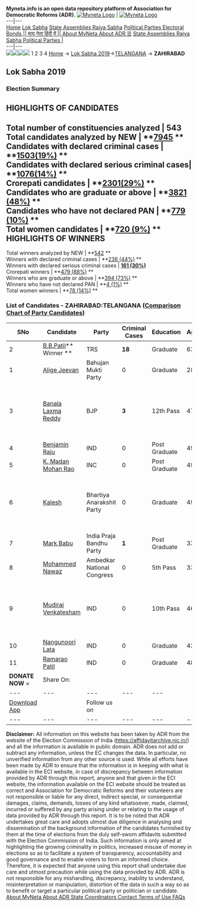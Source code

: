 **Myneta.info is an open data repository platform of Association for Democratic Reforms (ADR).**
[![Myneta Logo](https://www.myneta.info/lib/img/myneta-logo.png)](https://www.myneta.info/) | [![Myneta Logo](https://www.myneta.info/lib/img/adr-logo.png)](https://adrindia.org)  
---|---  
[Home](https://www.myneta.info/) [Lok Sabha](https://www.myneta.info/#ls "Lok Sabha") [ State Assemblies ](https://www.myneta.info/#sa "State Assemblies") [Rajya Sabha](https://www.myneta.info/#rs "Rajya Sabha") [Political Parties ](https://www.myneta.info/party "Political Parties") [ Electoral Bonds ](https://www.myneta.info/electoral_bonds "Electoral Bonds") [ || माय नेता हिंदी में || ](https://translate.google.co.in/translate?prev=hp&hl=en&js=y&u=www.myneta.info&sl=en&tl=hi&history_state0=) [ About MyNeta ](https://adrindia.org/content/about-myneta) [ About ADR ](https://adrindia.org/about-adr/who-we-are) [☰](javascript:void\(0\))
[ State Assemblies ](https://www.myneta.info/#sa "State Assemblies") [ Rajya Sabha ](https://www.myneta.info/#rs "Rajya Sabha") [ Political Parties ](https://www.myneta.info/party "Political Parties")
|   
---|---  
![](https://www.myneta.info/lib/img/banner/banner-1.png)![](https://www.myneta.info/lib/img/banner/banner-2.png)![](https://www.myneta.info/lib/img/banner/banner-3.png)![](https://www.myneta.info/lib/img/banner/banner-4.png)
1  2  3  4 
[Home](https://www.myneta.info/) → [Lok Sabha 2019](https://www.myneta.info/LokSabha2019/)→[TELANGANA](https://www.myneta.info/LokSabha2019/index.php?action=show_constituencies&state_id=69) → **ZAHIRABAD**
### 
## Lok Sabha 2019
###  Election Summary 
HIGHLIGHTS OF CANDIDATES  
---  
Total number of constituencies analyzed |  543   
Total candidates analyzed by NEW | **[7945](https://www.myneta.info/LokSabha2019/index.php?action=summary&subAction=candidates_analyzed&sort=candidate#summary) **  
Candidates with declared criminal cases | **[1503(19%)](https://www.myneta.info/LokSabha2019/index.php?action=summary&subAction=crime&sort=candidate#summary) **  
Candidates with declared serious criminal cases| **[1076(14%)](https://www.myneta.info/LokSabha2019/index.php?action=summary&subAction=serious_crime&sort=candidate#summary) **  
Crorepati candidates | **[2301(29%)](https://www.myneta.info/LokSabha2019/index.php?action=summary&subAction=crorepati&sort=candidate#summary) **  
Candidates who are graduate or above | **[3821 (48%)](https://www.myneta.info/LokSabha2019/index.php?action=summary&subAction=education&sort=candidate#summary) **  
Candidates who have not declared PAN | **[779 (10%)](https://www.myneta.info/LokSabha2019/index.php?action=summary&subAction=without_pan&sort=candidate#summary) **  
Total women candidates | **[720 (9%)](https://www.myneta.info/LokSabha2019/index.php?action=summary&subAction=women_candidate&sort=candidate#summary) **  
HIGHLIGHTS OF WINNERS  
---  
Total winners analyzed by NEW | **[542](https://www.myneta.info/LokSabha2019/index.php?action=summary&subAction=winner_analyzed&sort=candidate#summary) **  
Winners with declared criminal cases | **[236 (44%)](https://www.myneta.info/LokSabha2019/index.php?action=summary&subAction=winner_crime&sort=candidate#summary) **  
Winners with declared serious criminal cases | **[161 (30%)](https://www.myneta.info/LokSabha2019/index.php?action=summary&subAction=winner_serious_crime&sort=candidate#summary)**  
Crorepati winners | **[479 (88%)](https://www.myneta.info/LokSabha2019/index.php?action=summary&subAction=winner_crorepati&sort=candidate#summary) **  
Winners who are graduate or above | **[394 (73%)](https://www.myneta.info/LokSabha2019/index.php?action=summary&subAction=winner_education&sort=candidate#summary) **  
Winners who have not declared PAN | **[4 (1%)](https://www.myneta.info/LokSabha2019/index.php?action=summary&subAction=winner_without_pan&sort=candidate#summary) **  
Total women winners | **[78 (14%)](https://www.myneta.info/LokSabha2019/index.php?action=summary&subAction=winner_women&sort=candidate#summary) **  
### List of Candidates - ZAHIRABAD:TELANGANA ([Comparison Chart of Party Candidates](https://www.myneta.info/LokSabha2019/comparisonchart.php?constituency_id=852))
SNo | Candidate| Party| Criminal Cases| Education| Age| Total Assets| Liabilities  
---|---|---|---|---|---|---|---  
2  | [B.B.Patil](https://www.myneta.info/LokSabha2019/candidate.php?candidate_id=6753)** Winner ** | TRS | **18** | Graduate| 63 | Rs 1,28,78,51,556 ~ 128 Crore+ | Rs 1,15,35,000 ~ 1 Crore+  
1  | [Alige Jeevan](https://www.myneta.info/LokSabha2019/candidate.php?candidate_id=6759) | Bahujan Mukti Party | 0 | Graduate| 28 | Rs 51,000 ~ 51 Thou+ | Rs 0 ~   
3  | [Banala Laxma Reddy](https://www.myneta.info/LokSabha2019/candidate.php?candidate_id=6754) | BJP | **3** | 12th Pass| 47 | ![](https://myneta.info/image_v2.php?myneta_folder=LokSabha2019&candidate_id=6754&col=ta) | ![](https://myneta.info/image_v2.php?myneta_folder=LokSabha2019&candidate_id=6754&col=lia)  
4  | [Benjamin Raju](https://www.myneta.info/LokSabha2019/candidate.php?candidate_id=6752) | IND | 0 | Post Graduate| 49 | Rs 75,58,960 ~ 75 Lacs+ | Rs 30,00,000 ~ 30 Lacs+  
5  | [K. Madan Mohan Rao ](https://www.myneta.info/LokSabha2019/candidate.php?candidate_id=4658) | INC | 0 | Post Graduate| 49 | Rs 90,36,63,001 ~ 90 Crore+ | Rs 0 ~   
6  | [Kalesh](https://www.myneta.info/LokSabha2019/candidate.php?candidate_id=7243) | Bhartiya Anarakshit Party | 0 | Graduate| 49 | ![](https://myneta.info/image_v2.php?myneta_folder=LokSabha2019&candidate_id=7243&col=ta) | ![](https://myneta.info/image_v2.php?myneta_folder=LokSabha2019&candidate_id=7243&col=lia)  
7  | [Mark Babu](https://www.myneta.info/LokSabha2019/candidate.php?candidate_id=6760) | India Praja Bandhu Party | **1** | Post Graduate| 33 | Rs 5,07,877 ~ 5 Lacs+ | Rs 84,623 ~ 84 Thou+  
8  | [Mohammed Nawaz](https://www.myneta.info/LokSabha2019/candidate.php?candidate_id=6758) | Ambedkar National Congress | 0 | 5th Pass| 33 | Rs 4,53,267 ~ 4 Lacs+ | Rs 0 ~   
9  | [Mudiraj Venkatesham](https://www.myneta.info/LokSabha2019/candidate.php?candidate_id=5078) | IND | 0 | 10th Pass| 46 | ![](https://myneta.info/image_v2.php?myneta_folder=LokSabha2019&candidate_id=5078&col=ta) | ![](https://myneta.info/image_v2.php?myneta_folder=LokSabha2019&candidate_id=5078&col=lia)  
10  | [Nangunoori Lata](https://www.myneta.info/LokSabha2019/candidate.php?candidate_id=6755) | IND | 0 | Graduate| 43 | Rs 2,56,000 ~ 2 Lacs+ | Rs 0 ~   
11  | [Ramarao Patil](https://www.myneta.info/LokSabha2019/candidate.php?candidate_id=6757) | IND | 0 | Graduate| 48 | Rs 2,15,50,000 ~ 2 Crore+ | Rs 7,50,000 ~ 7 Lacs+  
|  **DONATE NOW** × |  Share On:  | [](https://api.whatsapp.com/send?text=https%3A%2F%2Fmyneta.info%2Fpunjab2022%2Findex.php%3Faction%3Dshow_constituencies%26state_id%3D19) | [](https://www.facebook.com/sharer/sharer.php?u=https%3A%2F%2Fmyneta.info%2Fpunjab2022%2Findex.php%3Faction%3Dshow_constituencies%26state_id%3D19) | [](https://twitter.com/share?url=https%3A%2F%2Fmyneta.info%2Fpunjab2022%2Findex.php%3Faction%3Dshow_constituencies%26state_id%3D19)  
---|---|---|---|---  
| [ Download App ](https://play.google.com/store/apps/details?id=com.webrosoft.myneta1&pcampaignid=pcampaignidMKT-Other-global-all-co-prtnr-py-PartBadge-Mar2515-1) | [](https://play.google.com/store/apps/details?id=com.webrosoft.myneta1&pcampaignid=pcampaignidMKT-Other-global-all-co-prtnr-py-PartBadge-Mar2515-1) |  Follow us on  | [](https://www.facebook.com/adrindia.org/) | [](https://twitter.com/adrspeaks) | [](https://groups.google.com/g/national-election-watch?hl=en&pli=1) | [](https://www.instagram.com/adrspeaks/) | [](https://www.youtube.com/user/adrspeaks) | [](https://sharechat.com/profile/adrspeaks)  
---|---|---|---|---|---|---|---|---  
**Disclaimer:** All information on this website has been taken by ADR from the website of the Election Commission of India (https://affidavitarchive.nic.in/) and all the information is available in public domain. ADR does not add or subtract any information, unless the EC changes the data. In particular, no unverified information from any other source is used. While all efforts have been made by ADR to ensure that the information is in keeping with what is available in the ECI website, in case of discrepancy between information provided by ADR through this report, anyone and that given in the ECI website, the information available on the ECI website should be treated as correct and Association for Democratic Reforms and their volunteers are not responsible or liable for any direct, indirect special, or consequential damages, claims, demands, losses of any kind whatsoever, made, claimed, incurred or suffered by any party arising under or relating to the usage of data provided by ADR through this report. It is to be noted that ADR undertakes great care and adopts utmost due diligence in analysing and dissemination of the background information of the candidates furnished by them at the time of elections from the duly self-sworn affidavits submitted with the Election Commission of India. Such information is only aimed at highlighting the growing criminality in politics, increased misuse of money in elections so as to facilitate a system of transparency, accountability and good governance and to enable voters to form an informed choice. Therefore, it is expected that anyone using this report shall undertake due care and utmost precaution while using the data provided by ADR. ADR is not responsible for any mishandling, discrepancy, inability to understand, misinterpretation or manipulation, distortion of the data in such a way so as to benefit or target a particular political party or politician or candidate. 
[ About MyNeta ](https://adrindia.org/content/about-myneta) [ About ADR ](https://adrindia.org/about-adr/who-we-are) [ State Coordinators ](https://adrindia.org/about-adr/state-coordinators) [ Contact ](https://adrindia.org/contact-us) [ Terms of Use ](https://adrindia.org/content/adr-terms-use) [ FAQs ](https://adrindia.org/content/faqs)
